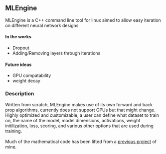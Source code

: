 ## MLEngine

MLEngine is a C++ command line tool for linux aimed to allow easy iteration on different neural network designs

#### In the works
* Dropout
* Adding/Removing layers through iterations

#### Future ideas
* GPU compatability
* weight decay 

### Description

Written from scratch, MLEngine makes use of its own forward and back prop algorithms, currently does not support GPUs but that might change. Highly optimized and customizable, a user can define what dataset to train on, the name of the model, model dimensions, activations, weight initilization, loss, scoring, and various other options that are used during training.
<br><br>
Much of the mathematical code has been lifted from a [previous project](https://github.com/Joey574/MachineLearningCpp) of mine.
